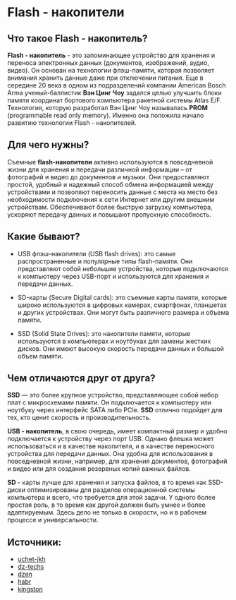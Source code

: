 # Flash - накопители

## Что такое Flash - накопитель?

**Flash - накопитель** - это запоминающее устройство
для хранения и переноса электронных данных
(документов, изображений, аудио, видео).
Он основан на технологии флэш-памяти,
которая позволяет внимания хранить данные даже при отключении питания.
Еще в середине 20 века
в одном из подразделений компании American Bosch Arma 
ученый-баллистик **Вэн Цинг Чоу** задался целью улучшить
блоки памяти координат бортового компьютера ракетной системы Atlas E/F.
Технология, которую разработал Вэн Цинг Чоу
называлась **PROM** (programmable read only memory).
Именно она положила начало развитию технологии Flash - накопителей.

## Для чего нужны?

Съемные **flash-накопители** активно используются в повседневной жизни
для хранения и передачи различной информации – от фотографий и видео
до документов и музыки. 
Они предоставляют простой,
удобный и надежный способ обмена информацией между устройствами
и позволяют переносить данные с места на место без необходимости подключения
к сети Интернет или другим внешним устройствам.
Обеспечивают более быструю загрузку компьютера,
ускоряют передачу данных и повышают пропускную способность.

## Какие бывают?

- USB флэш-накопители (USB flash drives): 
это самые распространенные и популярные типы flash-памяти.
Они представляют собой небольшие устройства,
которые подключаются к компьютеру через USB-порт
и используются для хранения и передачи данных.

- SD-карты (Secure Digital cards):
это съемные карты памяти,
которые широко используются в цифровых камерах,
смартфонах, планшетах и других устройствах.
Они могут быть различного размера и объема памяти.

- SSD (Solid State Drives): это накопители памяти,
которые используются в компьютерах и ноутбуках
для замены жестких дисков.
Они имеют высокую скорость передачи данных и большой объем памяти.

## Чем отличаются друг от друга?

**SSD** — это более крупное устройство,
представляющее собой набор плат с микросхемами памяти.
Он подключается к компьютеру или ноутбуку через интерфейс SATA либо PCIe.
**SSD** отлично подойдет для тех, кто ценит скорость и производительность.

**USB - накопитель**, в свою очередь,
имеет компактный размер и удобно подключается к устройству через порт USB.
Однако флешка может использоваться и в качестве накопителя,
и в качестве переносного устройства для передачи данных.
Она удобна для использования в повседневной жизни,
например, для хранения документов,
фотографий и видео или для создания резервных копий важных файлов.

**SD** - карты лучше для хранения и запуска файлов,
в то время как SSD-диски оптимизированы для разделов
операционной системы компьютера и всего,
что требуется для этой задачи.
У одного более простая роль,
в то время как другой должен быть умнее и более адаптируемым.
Здесь дело не только в скорости, но и в рабочем процессе и универсальности.

## Источники:

- [uchet-jkh](https://uchet-jkh.ru/i/semnye-nositeli-fleska-angliiskoe-vyrazenie)
- [dz-techs](https://www.dz-techs.com/ru/resolve-the-disk-is-write-protected/)
- [dzen](https://dzen.ru/a/Xi7blrooHgCuDSpm)
- [habr](https://habr.com/ru/companies/kingston_technology/articles/391367/)
- [kingston](https://www.kingston.com/ua/blog/pc-performance/benefits-of-ssd#)
